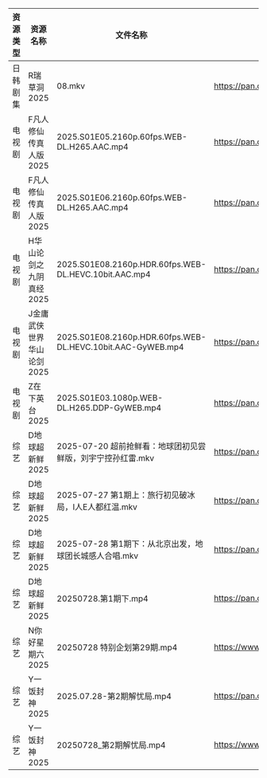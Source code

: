 | 资源类型 | 资源名称            | 文件名称                                                        | 分享链接                                 | 更新时间                |
| ---- | --------------- | ----------------------------------------------------------- | ------------------------------------ | ------------------- |
| 日韩剧集 | R瑞草洞2025        | 08.mkv                                                      | https://pan.quark.cn/s/649fc8f75449  | 2025-07-28 10:31:07 |
| 电视剧  | F凡人修仙传真人版2025   | 2025.S01E05.2160p.60fps.WEB-DL.H265.AAC.mp4                 | https://pan.quark.cn/s/08cb8c42f5ce  | 2025-07-28 16:19:52 |
| 电视剧  | F凡人修仙传真人版2025   | 2025.S01E06.2160p.60fps.WEB-DL.H265.AAC.mp4                 | https://pan.quark.cn/s/08cb8c42f5ce  | 2025-07-28 16:19:47 |
| 电视剧  | H华山论剑之九阴真经2025  | 2025.S01E08.2160p.HDR.60fps.WEB-DL.HEVC.10bit.AAC.mp4       | https://pan.quark.cn/s/879b23ff8f48  | 2025-07-28 01:21:23 |
| 电视剧  | J金庸武侠世界华山论剑2025 | 2025.S01E08.2160p.HDR.60fps.WEB-DL.HEVC.10bit.AAC-GyWEB.mp4 | https://pan.quark.cn/s/9c33afd62856  | 2025-07-28 01:24:26 |
| 电视剧  | Z在下英台2025       | 2025.S01E03.1080p.WEB-DL.H265.DDP-GyWEB.mp4                 | https://pan.quark.cn/s/ac5cdab20a84  | 2025-07-28 16:38:35 |
| 综艺   | D地球超新鲜2025      | 2025-07-20 超前抢鲜看：地球团初见尝鲜版，刘宇宁控孙红雷.mkv                       | https://pan.quark.cn/s/a601a689d140  | 2025-07-28 16:40:28 |
| 综艺   | D地球超新鲜2025      | 2025-07-27 第1期上：旅行初见破冰局，I人E人都红温.mkv                         | https://pan.quark.cn/s/a601a689d140  | 2025-07-28 16:40:26 |
| 综艺   | D地球超新鲜2025      | 2025-07-28 第1期下：从北京出发，地球团长城感人合唱.mkv                         | https://pan.quark.cn/s/a601a689d140  | 2025-07-28 16:40:31 |
| 综艺   | D地球超新鲜2025      | 20250728.第1期下.mp4                                           | https://pan.quark.cn/s/a601a689d140  | 2025-07-28 16:40:34 |
| 综艺   | N你好星期六2025      | 20250728 特别企划第29期.mp4                                       | https://www.alipan.com/s/nvuMvPrHLGa | 2025-07-28 18:03:16 |
| 综艺   | Y一饭封神2025       | 2025.07.28-第2期解忧局.mp4                                       | https://pan.quark.cn/s/0cbaf99cbe84  | 2025-07-28 16:44:30 |
| 综艺   | Y一饭封神2025       | 20250728_第2期解忧局.mp4                                         | https://www.alipan.com/s/w4Qpfj6YdVw | 2025-07-28 18:03:24 |
